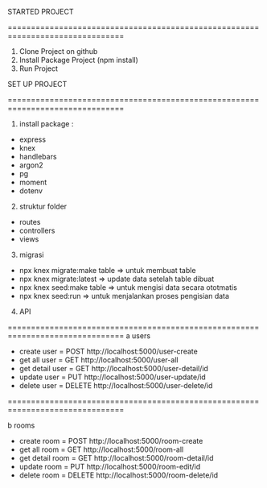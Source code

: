 STARTED PROJECT

===============================================================================

1. Clone Project on github
2. Install Package Project (npm install)
3. Run Project

SET UP PROJECT

===============================================================================

1. install package :

- express
- knex
- handlebars
- argon2
- pg
- moment
- dotenv

2. struktur folder

- routes
- controllers
- views

3. migrasi

- npx knex migrate:make table => untuk membuat table
- npx knex migrate:latest => update data setelah table dibuat
- npx knex seed:make table => untuk mengisi data secara ototmatis
- npx knex seed:run => untuk menjalankan proses pengisian data

4. API

===============================================================================
a users

- create user = POST http://localhost:5000/user-create
- get all user = GET http://localhost:5000/user-all
- get detail user = GET http://localhost:5000/user-detail/id
- update user = PUT http://localhost:5000/user-update/id
- delete user = DELETE http://localhost:5000/user-delete/id

===============================================================================

b rooms

- create room = POST http://localhost:5000/room-create
- get all room = GET http://localhost:5000/room-all
- get detail room = GET http://localhost:5000/room-detail/id
- update room = PUT http://localhost:5000/room-edit/id
- delete room = DELETE http://localhost:5000/room-delete/id
